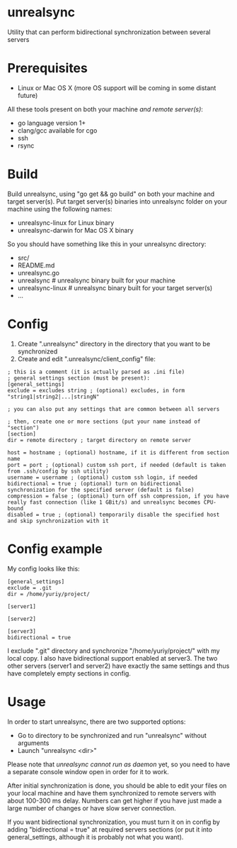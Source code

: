 unrealsync
==========

Utility that can perform bidirectional synchronization between several servers

Prerequisites
=============

 - Linux or Mac OS X (more OS support will be coming in some distant future)

All these tools present on both your machine *and remote server(s)*:

 - go language version 1+
 - clang/gcc available for cgo
 - ssh
 - rsync

Build
=====

Build unrealsync, using "go get && go build" on both your machine and target server(s).
Put target server(s) binaries into unrealsync folder on your machine using the following names:

 - unrealsync-linux for Linux binary
 - unrealsync-darwin for Mac OS X binary

So you should have something like this in your unrealsync directory:

 - src/
 - README.md
 - unrealsync.go
 - unrealsync       # unrealsync binary built for your machine
 - unrealsync-linux # unrealsync binary built for your target server(s)
 - ...

Config
======

1. Create ".unrealsync" directory in the directory that you want to be synchronized
2. Create and edit ".unrealsync/client_config" file:

```
; this is a comment (it is actually parsed as .ini file)
; general settings section (must be present):
[general_settings]
exclude = excludes string ; (optional) excludes, in form "string1|string2|...|stringN"

; you can also put any settings that are common between all servers

; then, create one or more sections (put your name instead of "section")
[section]
dir = remote directory ; target directory on remote server

host = hostname ; (optional) hostname, if it is different from section name
port = port ; (optional) custom ssh port, if needed (default is taken from .ssh/config by ssh utility)
username = username ; (optional) custom ssh login, if needed
bidirectional = true ; (optional) turn on bidirectional synchronization for the specified server (default is false)
compression = false ; (optional) turn off ssh compression, if you have really fast connection (like 1 GBit/s) and unrealsync becomes CPU-bound
disabled = true ; (optional) temporarily disable the specified host and skip synchronization with it
```

Config example
==============

My config looks like this:

```
[general_settings]
exclude = .git
dir = /home/yuriy/project/

[server1]

[server2]

[server3]
bidirectional = true
```

I exclude ".git" directory and synchronize "/home/yuriy/project/" with my local copy. I also have bidirectional support enabled at server3. The two other servers (server1 and server2) have exactly the same settings and thus have completely empty sections in config.

Usage
=====

In order to start unrealsync, there are two supported options:

 - Go to directory to be synchronized and run "unrealsync" without arguments
 - Launch "unrealsync &lt;dir&gt;"

Please note that *unrealsync cannot run as daemon* yet, so you need to have a separate console window open in order for it to work.

After initial synchronization is done, you should be able to edit your files on your local machine and have them synchronized to remote servers with about 100-300 ms delay. Numbers can get higher if you have just made a large number of changes or have slow server connection.

If you want bidirectional synchronization, you must turn it on in config by adding "bidirectional = true" at required servers sections (or put it into general_settings, although it is probably not what you want).
